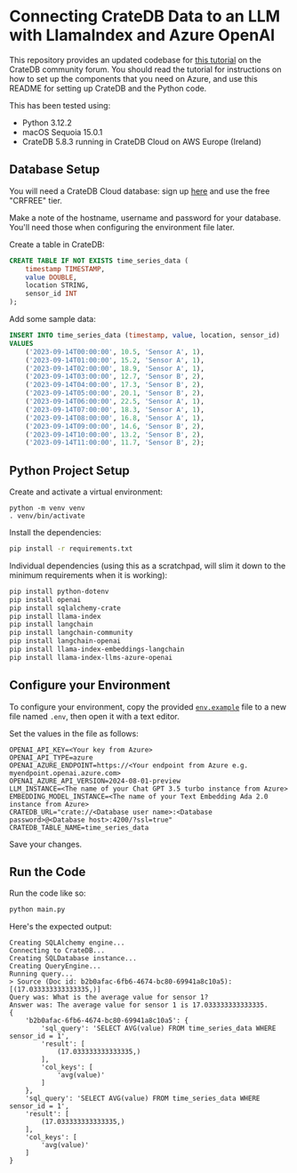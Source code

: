 # Connecting CrateDB Data to an LLM with LlamaIndex and Azure OpenAI

This repository provides an updated codebase for [this tutorial](https://community.cratedb.com/t/how-to-connect-your-cratedb-data-to-llm-with-llamaindex-and-azure-openai/1612) on the CrateDB community forum.  You should read the tutorial for instructions on how to set up the components that you need on Azure, and use this README for setting up CrateDB and the Python code.

This has been tested using:

* Python 3.12.2
* macOS Sequoia 15.0.1
* CrateDB 5.8.3 running in CrateDB Cloud on AWS Europe (Ireland)

## Database Setup

You will need a CrateDB Cloud database: sign up [here](https://console.cratedb.cloud/) and use the free "CRFREE" tier.

Make a note of the hostname, username and password for your database.  You'll need those when configuring the environment file later.

Create a table in CrateDB:

```sql
CREATE TABLE IF NOT EXISTS time_series_data (
    timestamp TIMESTAMP,
    value DOUBLE,
    location STRING,
    sensor_id INT
);
```

Add some sample data:

```sql
INSERT INTO time_series_data (timestamp, value, location, sensor_id)
VALUES
    ('2023-09-14T00:00:00', 10.5, 'Sensor A', 1),
    ('2023-09-14T01:00:00', 15.2, 'Sensor A', 1),
    ('2023-09-14T02:00:00', 18.9, 'Sensor A', 1),
    ('2023-09-14T03:00:00', 12.7, 'Sensor B', 2),
    ('2023-09-14T04:00:00', 17.3, 'Sensor B', 2),
    ('2023-09-14T05:00:00', 20.1, 'Sensor B', 2),
    ('2023-09-14T06:00:00', 22.5, 'Sensor A', 1),
    ('2023-09-14T07:00:00', 18.3, 'Sensor A', 1),
    ('2023-09-14T08:00:00', 16.8, 'Sensor A', 1),
    ('2023-09-14T09:00:00', 14.6, 'Sensor B', 2),
    ('2023-09-14T10:00:00', 13.2, 'Sensor B', 2),
    ('2023-09-14T11:00:00', 11.7, 'Sensor B', 2);
```

## Python Project Setup

Create and activate a virtual environment:

```
python -m venv venv
. venv/bin/activate
```

Install the dependencies:

```bash
pip install -r requirements.txt
```

Individual dependencies (using this as a scratchpad, will slim it down to the minimum requirements when it is working):

```bash
pip install python-dotenv
pip install openai
pip install sqlalchemy-crate
pip install llama-index
pip install langchain
pip install langchain-community
pip install langchain-openai
pip install llama-index-embeddings-langchain
pip install llama-index-llms-azure-openai
```

## Configure your Environment

To configure your environment, copy the provided [`env.example`](./env.example) file to a new file named `.env`, then open it with a text editor.

Set the values in the file as follows:

```
OPENAI_API_KEY=<Your key from Azure>
OPENAI_API_TYPE=azure
OPENAI_AZURE_ENDPOINT=https://<Your endpoint from Azure e.g. myendpoint.openai.azure.com>
OPENAI_AZURE_API_VERSION=2024-08-01-preview
LLM_INSTANCE=<The name of your Chat GPT 3.5 turbo instance from Azure>
EMBEDDING_MODEL_INSTANCE=<The name of your Text Embedding Ada 2.0 instance from Azure>
CRATEDB_URL="crate://<Database user name>:<Database password>@<Database host>:4200/?ssl=true"
CRATEDB_TABLE_NAME=time_series_data
```

Save your changes. 

## Run the Code

Run the code like so:

```bash
python main.py
```

Here's the expected output:

```
Creating SQLAlchemy engine...
Connecting to CrateDB...
Creating SQLDatabase instance...
Creating QueryEngine...
Running query...
> Source (Doc id: b2b0afac-6fb6-4674-bc80-69941a8c10a5): [(17.033333333333335,)]
Query was: What is the average value for sensor 1?
Answer was: The average value for sensor 1 is 17.033333333333335.
{
    'b2b0afac-6fb6-4674-bc80-69941a8c10a5': {
        'sql_query': 'SELECT AVG(value) FROM time_series_data WHERE sensor_id = 1', 
        'result': [
            (17.033333333333335,)
        ], 
        'col_keys': [
            'avg(value)'
        ]
    }, 
    'sql_query': 'SELECT AVG(value) FROM time_series_data WHERE sensor_id = 1', 
    'result': [
        (17.033333333333335,)
    ], 
    'col_keys': [
        'avg(value)'
    ]
}
```